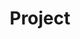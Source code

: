 ---
title: "Project"
layout: categories
permalink: /categoties/
athor_profile: true
sidebar_main: true
---